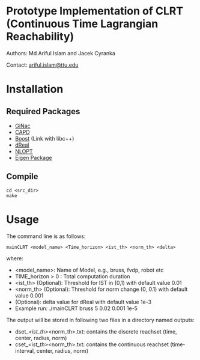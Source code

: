 # Prototype Implementation of CLRT (Continuous Time Lagrangian Reachability)
Authors: Md Ariful Islam and Jacek Cyranka

Contact: ariful.islam@ttu.edu

Installation
============

Required Packages
-----------------

 - [GiNac]
 - [CAPD]
 - [Boost] (Link with libc++)
 - [dReal]
 - [NLOPT]
 - [Eigen Package]

[GiNac]: https://ginac.de/
[CAPD]: http://capd.sourceforge.net/capdDynSys/
[Boost]: http://www.boost.org/
[dReal]: http://dreal.cs.cmu.edu
[NLOPT]: https://nlopt.readthedocs.io/
[Eigen Package]: http://eigen.tuxfamily.org


Compile
-------

    cd <src_dir>
    make

Usage
=====

The command line is as follows:
 
    mainCLRT <model_name> <Time_horizon> <ist_th> <norm_th> <delta>
 
 where:
 
- <model_name>: Name of Model, e.g., bruss, fvdp, robot etc
- TIME_horizon > 0 : Total computation duration
- <ist_th> (Optional): Threshold for IST in (0,1) with default value 0.01
- <norm_th> (Optional): Threshold for norm change (0, 0.1) with default value 0.001
- <delta> (Optional): delta value for dReal with default value 1e-3
- Example run: ./mainCLRT bruss 5 0.02 0.001 1e-5

The output will be stored in following two files in a directory named outputs:
- dset_<model>_<ist_th>_<norm_th>.txt: contains the discrete reachset (time, center, radius, norm)
- cset_<model>_<ist_th>_<norm_th>.txt: contains the continuous reachset (time-interval, center, radius, norm)
       

